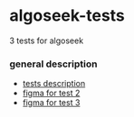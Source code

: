 # algoseek-tests
3 tests for algoseek
### general description
- [tests description](https://docs.google.com/document/d/1aU2LmyotsJvECQKpZz6jgn5U30tmJFLMpz0vEQQGQGo/edit?tab=t.0)
- [figma for test 2](https://www.figma.com/design/bIFvalXRR1fwPHrQ1cPcYd/Landing-Page---Login-%2F-Singup---Panel---Form-(Community)-(Copy)?node-id=0-2&node-type=frame&t=mXaalKeNKQNKL1QG-0)
- [figma for test 3](https://www.figma.com/design/ZmwmsyynQGUWcmMTWxnuPK/Home---Slider?node-id=0-1&node-type=canvas&t=p6mPk3hAbKeodpFH-0)

